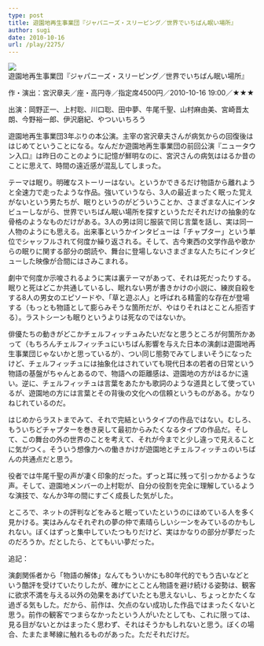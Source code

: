 ```yaml
---
type: post
title: 遊園地再生事業団『ジャパニーズ・スリーピング／世界でいちばん眠い場所』
author: sugi
date: 2010-10-16
url: /play/2275/
---
```

<img src="/images/play/20101016.jpg" alt="遊園地再生事業団『ジャパニーズ・スリーピング／世界でいちばん眠い場所』" class="alignleft" />

作・演出：宮沢章夫／座・高円寺／指定席4500円／2010-10-16 19:00／★★★

出演：岡野正一、上村聡、川口聡、田中夢、牛尾千聖、山村麻由美、宮崎晋太朗、今野裕一郎、伊沢磨紀、やついいちろう

遊園地再生事業団3年ぶりの本公演。主宰の宮沢章夫さんが病気からの回復後ははじめてということになる。なんだか遊園地再生事業団の前回公演『ニュータウン入口』は昨日のことのように記憶が鮮明なのに、宮沢さんの病気ははるか昔のことに思えて、時間の遠近感が混乱してしまった。

テーマは眠り。明確なストーリーはない。というかできるだけ物語から離れようと全速力で走ったような作品。強いていうなら、3人の最近まったく眠った覚えがないという男たちが、眠りというのがどういうことか、さまざまな人にインタビューしながら、世界でいちばん眠い場所を探すというただそれだけの抽象的な骨格のようなものだけがある。3人の男は同じ服装で同じ言葉を話し、実は同一人物のようにも思える。出来事というかインタビューは「チャプター」という単位でシャッフルされて何度か繰り返される。そして、古今東西の文学作品や歌からの眠りに関する部分の朗読や、舞台に登場しないさまざまな人たちにインタビューした映像が合間にはさみこまれる。

劇中で何度か示唆されるように実は裏テーマがあって、それは死だったりする。眠りと死はどこか共通しているし、眠れない男が書きかけの小説に、練炭自殺をする8人の男女のエピソードや、「草と遊ぶ人」と呼ばれる精霊的な存在が登場する（もっとも物語として膨らみそうな箇所だが、やはりそれはとことん拒否する）。ラストシーンも眠りというよりは死なのではないか。

俳優たちの動きがどこかチェルフィッチュみたいだなと思うところが何箇所かあって（もちろんチェルフィッチュにいちばん影響を与えた日本の演劇は遊園地再生事業団じゃないかと思っているが）、つい同じ態勢でみてしまいそうになったけど、チェルフィッチュには抽象化はされていても現代日本の若者の日常という物語の基盤がちゃんとあるので、物語への距離感は、遊園地の方がはるかに遠い。逆に、チェルフィッチュは言葉をあたかも歌詞のような道具として使っているが、遊園地の方には言葉とその背後の文化への信頼というものがある。かなりねじれているのだ。

はじめからラストまでみて、それで完結というタイプの作品ではない。むしろ、もういちどチャプターを巻き戻して最初からみたくなるタイプの作品だ。そして、この舞台の外の世界のことを考えて、それが今までと少し違っで見えることに気がつく。そういう想像力への働きかけが遊園地とチェルフィッチュのいちばんの共通点だと思う。

役者では牛尾千聖の声が凄く印象的だった。ずっと耳に残って引っかかるような声。そして、遊園地メンバーの上村聡が、自分の役割を完全に理解しているような演技で、なんか3年の間にすごく成長した気がした。

ところで、ネットの評判などをみると眠っていたというのにほめている人を多く見かける。実はみんなそれぞれの夢の仲で素晴らしいシーンをみているのかもしれない。ぼくはずっと集中していたつもりだけど、実はかなりの部分が夢だったのだろうか。だとしたら、とてもいい夢だった。

追記：

演劇関係者から「物語の解体」なんてもういかにも80年代的でもう古いなどという酷評を受けていたりしたが、確かにとことん物語を避け続ける姿勢は、観客に欲求不満を与える以外の効果をあげていたとも思えないし、ちょっとかたくな過ぎる気もした。だから、前作は、欠点のない成功した作品ではまったくないと思う。前作の観客でつまらなかったという人がいたとしても、これに限っては、見る目がないとかはまったく思わず、それはそうかもしれないと思う。ぼくの場合、たまたま琴線に触れるものがあった。ただそれだけだ。
